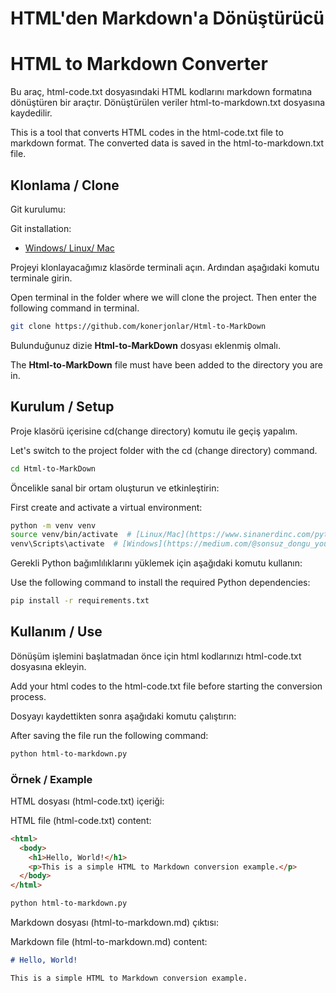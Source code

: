 # HTML'den Markdown'a Dönüştürücü
# HTML to Markdown Converter

Bu araç, html-code.txt dosyasındaki HTML kodlarını markdown formatına dönüştüren bir araçtır. Dönüştürülen veriler html-to-markdown.txt dosyasına kaydedilir.

This is a tool that converts HTML codes in the html-code.txt file to markdown format. The converted data is saved in the html-to-markdown.txt file.

## Klonlama / Clone 

Git kurulumu: 

Git installation: 

- [Windows/ Linux/ Mac](https://www.atlassian.com/git/tutorials/install-git)
  
Projeyi klonlayacağımız klasörde terminali açın. Ardından aşağıdaki komutu terminale girin.

Open terminal in the folder where we will clone the project. Then enter the following command in terminal.

```bash
git clone https://github.com/konerjonlar/Html-to-MarkDown
```

Bulunduğunuz dizie **Html-to-MarkDown** dosyası eklenmiş olmalı. 

The **Html-to-MarkDown** file must have been added to the directory you are in. 

## Kurulum / Setup

Proje klasörü içerisine cd(change directory) komutu ile geçiş yapalım. 

Let's switch to the project folder with the cd (change directory) command. 

```bash
cd Html-to-MarkDown
``` 

Öncelikle sanal bir ortam oluşturun ve etkinleştirin:

First create and activate a virtual environment:

```bash
python -m venv venv
source venv/bin/activate  # [Linux/Mac](https://www.sinanerdinc.com/python-virtualenv-kullanimi)
venv\Scripts\activate  # [Windows](https://medium.com/@sonsuz_dongu_youtube/windows-ortam%C4%B1na-python-ve-virtualenv-kurma-209f0257a564)
``` 

Gerekli Python bağımlılıklarını yüklemek için aşağıdaki komutu kullanın:

Use the following command to install the required Python dependencies:

```bash
pip install -r requirements.txt
```

## Kullanım / Use

Dönüşüm işlemini başlatmadan önce için html kodlarınızı html-code.txt dosyasına ekleyin.

Add your html codes to the html-code.txt file before starting the conversion process.

Dosyayı kaydettikten sonra aşağıdaki komutu çalıştırın:

After saving the file run the following command:

```bash
python html-to-markdown.py

```
### Örnek / Example

HTML dosyası (html-code.txt) içeriği:

HTML file (html-code.txt) content:

```html
<html>
  <body>
    <h1>Hello, World!</h1>
    <p>This is a simple HTML to Markdown conversion example.</p>
  </body>
</html>
```

```bash
python html-to-markdown.py
```

Markdown dosyası (html-to-markdown.md) çıktısı:

Markdown file (html-to-markdown.md) content:

```markdown
# Hello, World!

This is a simple HTML to Markdown conversion example.
```
